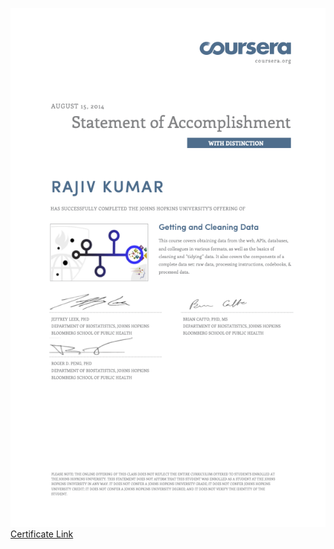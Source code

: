 ![GettingAndCleaningData](../cert/GettingAndCleaningData.png)
<a href="https://www.coursera.org/course/getdata" target="_blank" rel="noopener noreferrer">Certificate Link</a>